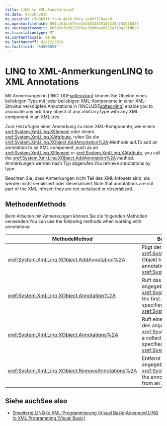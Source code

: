 ```yaml
---
title: LINQ to XML-Annotations2
ms.date: 07/20/2015
ms.assetid: c3e8b3ff-fceb-4428-b0ca-1ed6f128aac8
ms.openlocfilehash: 891c451bc573e41e26833878187224cf54510435
ms.sourcegitcommit: 6b308cf6d627d78ee36dbbae8972a310ac7fd6c8
ms.translationtype: MT
ms.contentlocale: de-DE
ms.lasthandoff: 01/23/2019
ms.locfileid: "54566851"
---
```

# <a name="linq-to-xml-annotations"></a><span data-ttu-id="e127d-102">LINQ to XML-Anmerkungen</span><span class="sxs-lookup"><span data-stu-id="e127d-102">LINQ to XML Annotations</span></span>
<span data-ttu-id="e127d-103">Mit Anmerkungen in [!INCLUDE[sqltecxlinq](~/includes/sqltecxlinq-md.md)] können Sie Objekte eines beliebigen Typs mit jeder beliebigen XML-Komponente in einer XML-Struktur verknüpfen.</span><span class="sxs-lookup"><span data-stu-id="e127d-103">Annotations in [!INCLUDE[sqltecxlinq](~/includes/sqltecxlinq-md.md)] enable you to associate any arbitrary object of any arbitrary type with any XML component in an XML tree.</span></span>  
  
 <span data-ttu-id="e127d-104">Zum Hinzufügen einer Anmerkung zu einer XML-Komponente, wie einem <xref:System.Xml.Linq.XElement> oder einem <xref:System.Xml.Linq.XAttribute>, rufen Sie die <xref:System.Xml.Linq.XObject.AddAnnotation%2A>-Methode auf.</span><span class="sxs-lookup"><span data-stu-id="e127d-104">To add an annotation to an XML component, such as an <xref:System.Xml.Linq.XElement> or <xref:System.Xml.Linq.XAttribute>, you call the <xref:System.Xml.Linq.XObject.AddAnnotation%2A> method.</span></span> <span data-ttu-id="e127d-105">Anmerkungen werden nach Typ abgerufen.</span><span class="sxs-lookup"><span data-stu-id="e127d-105">You retrieve annotations by type.</span></span>  
  
 <span data-ttu-id="e127d-106">Beachten Sie, dass Anmerkungen nicht Teil des XML-Infosets sind; sie werden nicht serialisiert oder deserialisiert.</span><span class="sxs-lookup"><span data-stu-id="e127d-106">Note that annotations are not part of the XML infoset; they are not serialized or deserialized.</span></span>  
  
## <a name="methods"></a><span data-ttu-id="e127d-107">Methoden</span><span class="sxs-lookup"><span data-stu-id="e127d-107">Methods</span></span>  
 <span data-ttu-id="e127d-108">Beim Arbeiten mit Anmerkungen können Sie die folgenden Methoden verwenden:</span><span class="sxs-lookup"><span data-stu-id="e127d-108">You can use the following methods when working with annotations:</span></span>  
  
|<span data-ttu-id="e127d-109">Methode</span><span class="sxs-lookup"><span data-stu-id="e127d-109">Method</span></span>|<span data-ttu-id="e127d-110">Beschreibung</span><span class="sxs-lookup"><span data-stu-id="e127d-110">Description</span></span>|  
|------------|-----------------|  
|<xref:System.Xml.Linq.XObject.AddAnnotation%2A>|<span data-ttu-id="e127d-111">Fügt der Anmerkungsliste eines <xref:System.Xml.Linq.XObject> ein Objekt hinzu.</span><span class="sxs-lookup"><span data-stu-id="e127d-111">Adds an object to the annotation list of an <xref:System.Xml.Linq.XObject>.</span></span>|  
|<xref:System.Xml.Linq.XObject.Annotation%2A>|<span data-ttu-id="e127d-112">Ruft das erste Anmerkungsobjekt des angegebenen Typs aus einem <xref:System.Xml.Linq.XObject> ab.</span><span class="sxs-lookup"><span data-stu-id="e127d-112">Gets the first annotation object of the specified type from an <xref:System.Xml.Linq.XObject>.</span></span>|  
|<xref:System.Xml.Linq.XObject.Annotations%2A>|<span data-ttu-id="e127d-113">Ruft eine Auflistung von Anmerkungen des angegebenen Typs für ein <xref:System.Xml.Linq.XObject> ab.</span><span class="sxs-lookup"><span data-stu-id="e127d-113">Gets a collection of annotations of the specified type for an <xref:System.Xml.Linq.XObject>.</span></span>|  
|<xref:System.Xml.Linq.XObject.RemoveAnnotations%2A>|<span data-ttu-id="e127d-114">Entfernt die Anmerkungen des angegebenen Typs aus einem <xref:System.Xml.Linq.XObject>.</span><span class="sxs-lookup"><span data-stu-id="e127d-114">Removes the annotations of the specified type from an <xref:System.Xml.Linq.XObject>.</span></span>|  
  
## <a name="see-also"></a><span data-ttu-id="e127d-115">Siehe auch</span><span class="sxs-lookup"><span data-stu-id="e127d-115">See also</span></span>
- [<span data-ttu-id="e127d-116">Erweiterte LINQ to XML-Programmierung (Visual Basic)</span><span class="sxs-lookup"><span data-stu-id="e127d-116">Advanced LINQ to XML Programming (Visual Basic)</span></span>](../../../../visual-basic/programming-guide/concepts/linq/advanced-linq-to-xml-programming.md)
